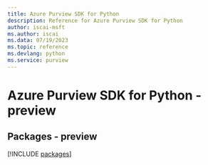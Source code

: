 ```yaml
---
title: Azure Purview SDK for Python
description: Reference for Azure Purview SDK for Python
author: iscai-msft
ms.author: iscai
ms.data: 07/19/2023
ms.topic: reference
ms.devlang: python
ms.service: purview
---
```

# Azure Purview SDK for Python - preview
## Packages - preview
[!INCLUDE [packages](purview-index.md)]